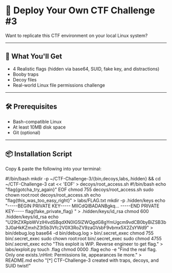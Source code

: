 # 🧠 Deploy Your Own CTF Challenge #3

Want to replicate this CTF environment on your local Linux system?

---

## 🚀 What You'll Get

- 4 Realistic flags (hidden via base64, SUID, fake key, and distractions)
- Booby traps
- Decoy files
- Real-world Linux file permissions challenge

---

## 🛠️ Prerequisites

- Bash-compatible Linux
- At least 10MB disk space
- Git (optional)

---

## 📦 Installation Script

Copy & paste the following into your terminal:

#!/bin/bash
mkdir -p ~/CTF-Challenge-3/{bin,decoys,labs,.hidden} && cd ~/CTF-Challenge-3
cat << 'EOF' > decoys/root_access.sh
#!/bin/bash
echo "flag{gotcha_try_again}"
EOF
chmod 755 decoys/root_access.sh
sudo chown root:root decoys/root_access.sh
echo "flag{this_was_too_easy_right}" > labs/FLAG.txt
mkdir -p .hidden/keys
echo "-----BEGIN PRIVATE KEY-----
MIICdQIBADANBgkq...
-----END PRIVATE KEY-----
flag{fake_private_flag}
" > .hidden/keys/id_rsa
chmod 600 .hidden/keys/id_rsa
echo "U29tZXRpbWVzIHlvdSBqdXN0IG5lZWQgdG8gYmUgcm9vdCB0byBiZSB3b3J0aHkKZmxhZ3t5b3Vfc2V0X3RoZV9zaGVsbF9vbmx5X2ZsYWd9" > bin/debug.log
base64 -d bin/debug.log > bin/.secret_exec
chmod 755 bin/.secret_exec
sudo chown root:root bin/.secret_exec
sudo chmod 4755 bin/.secret_exec
echo "This exploit is WIP. Reverse engineer to get flag." > labs/exploit.py
touch .flag
chmod 0000 .flag
echo -e "Find the real flag. Only one exists.\nHint: Permissions lie, appearances lie more." > README.md
echo "[*] CTF-Challenge-3 created with traps, decoys, and SUID twist!"
